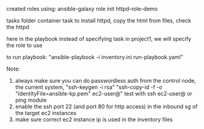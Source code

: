 created roles using:
ansible-galaxy role init httpd-role-demo

tasks folder container task to install httpd, copy the html from files, check the httpd

here in the playbook instead of specifying task in project1, we will specify the role to use

to run playbook: "ansible-playbook -i inventory.ini run-playbook.yaml"

Note:
1. always make sure you can do passwordless auth from the control node, the current system, 
    "ssh-keygen -i rsa"
    "ssh-copy-id -f -o "IdentityFile=ansible-kp.pem" ec2-user@<ip>"
    test with ssh ec2-user@<ip> or ping module
2. enable the ssh port 22 (and port 80 for http access) in the inbound sg of the target ec2 instances
3. make sure correct ec2 instance ip is used in the inventory files